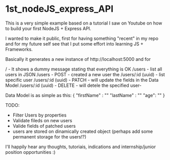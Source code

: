 # 1st_nodeJS_express_API
This is a very simple example based on a tutorial I saw on Youtube on how to build your first NodeJS + Express API.

I wanted to make it public, first for having something "recent" in my repo and for my future self see that I put some effort into learning JS + Frameworks.

Basically it generates a new instance of http://localhost:5000 and for

/ - It shows a dummy message stating that everything is OK
/users - list all users in JSON
/users - POST - created a new user the 
/users/:id (uuid) - list specific user
/users/:id (uuid) - PATCH - will update the fields in the Data Model
/users/:id (uuid) - DELETE - will detele the specified user-


Data Model is as simple as this:
{
  "firstName" : ""
  "lastName" : ""
  "age": ""
}

TODO:
* Filter Users by properties
* Validate fileds on new users
* Valide fields of patched users
* users are stored on dinamically created object (perhaps add some permanent storage for the users!?)

I'll happily hear any thoughts, tutoriais, indications and internship/junior position opportunities :)
